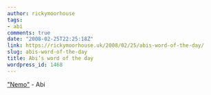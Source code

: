 ```yaml
---
author: rickymoorhouse
tags:
- abi
comments: true
date: "2008-02-25T22:25:18Z"
link: https://rickymoorhouse.uk/2008/02/25/abis-word-of-the-day/
slug: abis-word-of-the-day
title: Abi’s word of the day
wordpress_id: 1468
---
```


["Nemo"](/ricky/audio/nemo.mp3) - Abi

